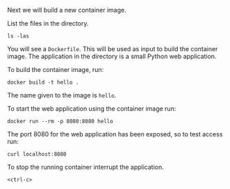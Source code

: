Next we will build a new container image.

List the files in the directory.

```execute-1
ls -las
```

You will see a ``Dockerfile``. This will be used as input to build the container image. The application in the directory is a small Python web application.

To build the container image, run:

```execute-1
docker build -t hello .
```

The name given to the image is ``hello``.

To start the web application using the container image run:

```execute-1
docker run --rm -p 8080:8080 hello
```

The port 8080 for the web application has been exposed, so to test access run:

```execute-2
curl localhost:8080
```

To stop the running container interrupt the application.

```execute-1
<ctrl-c>
```
